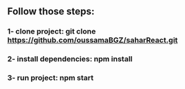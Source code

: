 ## Follow those steps:
### 1- clone project: git clone https://github.com/oussamaBGZ/saharReact.git
### 2- install dependencies: npm install
### 3- run project: npm start